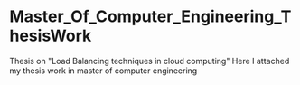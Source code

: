 # Master_Of_Computer_Engineering_ThesisWork
Thesis on "Load Balancing techniques in cloud computing"
Here I attached my thesis work in master of computer engineering
